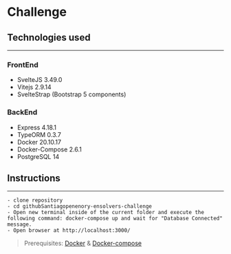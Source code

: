 # Challenge


## Technologies used
---
### FrontEnd
- SvelteJS  3.49.0
- Vitejs 2.9.14
- SvelteStrap (Bootstrap 5 components)

### BackEnd
- Express 4.18.1
- TypeORM 0.3.7
- Docker 20.10.17
- Docker-Compose 2.6.1
- PostgreSQL  14


## Instructions
---
    - clone repository 
    - cd githubSantiagopenenory-ensolvers-challenge
    - Open new terminal inside of the current folder and execute the following command: docker-compose up and wait for "Database Connected" message.
    - Open browser at http://localhost:3000/ 


>Prerequisites: [Docker](https://docs.docker.com/get-docker/) & [Docker-compose](https://docs.docker.com/compose/install/) 
